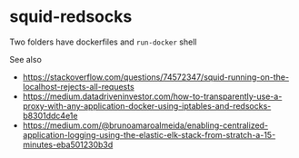# squid-redsocks

Two folders have dockerfiles and `run-docker` shell 

See also 
* https://stackoverflow.com/questions/74572347/squid-running-on-the-localhost-rejects-all-requests
* https://medium.datadriveninvestor.com/how-to-transparently-use-a-proxy-with-any-application-docker-using-iptables-and-redsocks-b8301ddc4e1e   
* https://medium.com/@brunoamaroalmeida/enabling-centralized-application-logging-using-the-elastic-elk-stack-from-stratch-a-15-minutes-eba501230b3d
